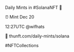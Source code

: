 Daily Mints in #SolanaNFT 🚀

⏰ Mint Dec 20

12:27UTC @wifhats

🔗 thunft.com/daily-mints/solana

#NFTCollections